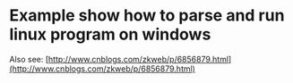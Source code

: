 # Example show how to parse and run linux program on windows

Also see: [http://www.cnblogs.com/zkweb/p/6856879.html](http://www.cnblogs.com/zkweb/p/6856879.html)

